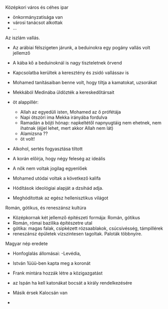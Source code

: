 Középkori város és céhes ipar
- önkormányzatisága van
- városi tanácsot alkottak
- ...

Az iszlám vallás.
- Az arábiai félszigeten járunk, a beduinokra egy pogány vallás volt jellemző
- A kába kő a beduinoknál is nagy tiszteletnek örvend
- Kapcsolatba kerültek a keresztény és zsidó vallássav is
- Mohamed tanításaiban benne volt, hogy tiltja  a kamatokat, uzsorákat
- Mekkából Medinába üldözték a kereskedőtársait
- öt alappillér:
  - Allah az egyedüli isten, Mohamed az ő prófétája
  - Napi ötszöri ima Mekka irányába fordulva
  - Ramadán a böjti hónap: napkeltétől napnyugtáig nem ehetnek, nem ihatnak (éjjel lehet, mert akkor Allah nem lát)
  - Alamizsna ??
  - öt volt!
  
- Alkohol, sertés fogyasztása tiltott
- A korán előírja, hogy négy feleség az ideális
- A nők nem voltak jogilag egyenlőek
- Mohamed utódai voltak a következő kalifa
- Hódítások ideológiai alapját a dzsihád adja.
- Meghódítottak az egész hellenisztikus világot


Román, gótikus, és reneszánsz kultúra
- Középkornak két jellemző építészeti formája: Román, gótikus
- Román, római bazilika építészetre utal
- gótika: magas falak, csipkézett rózsaablakok, csúcsívésség, támpillérek
- reneszánsz épületek vízszintesen tagoltak. Paloták többnyíre. 



Magyar nép eredete
- Honfoglalás állomásai: 
  -Levédia, 
  
- István 1üüü-ben kapta meg a koronát
- Frank mintára hozzák létre a közigazgatást
- az Ispán ha kell katonákat bocsát a király rendelkezésére
- Másik érsek Kalocsán van
-   
